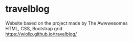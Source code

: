 # travelblog
Website based on the project made by The Awwwesomes <br/>
HTML, CSS, Bootstrap grid
<br/>
https://wiolip.github.io/travelblog/
